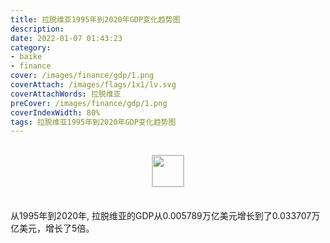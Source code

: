 ```yaml
---
title: 拉脱维亚1995年到2020年GDP变化趋势图
description: 
date: 2022-01-07 01:43:23
category:
- baike
- finance
cover: /images/finance/gdp/1.png
coverAttach: /images/flags/1x1/lv.svg
coverAttachWords: 拉脱维亚
preCover: /images/finance/gdp/1.png
coverIndexWidth: 80%
tags: 拉脱维亚1995年到2020年GDP变化趋势图
---
```




<script src="/assets/js/charts/chart.js"></script>

<div style="text-align: center; margin: 30px 0; ">
    <img src="/images/flags/1x1/lv.svg" style="width: 50px; border: 1px solid #cccccc; ">
</div>

<div style="width: 98%; margin: 0 0 35px 0; ">
    <canvas id="myChart"></canvas>
</div>

<div>
<p class="paragraph">从1995年到2020年, 拉脱维亚的GDP从0.005789万亿美元增长到了0.033707万亿美元，增长了5倍。</p>
</div>

<script>

    const dataGdp = {
        labels: [1995, 1996, 1997, 1998, 1999, 2000, 2001, 2002, 2003, 2004, 2005, 2006, 2007, 2008, 2009, 2010, 2011, 2012, 2013, 2014, 2015, 2016, 2017, 2018, 2019, 2020],
        datasets: [{
            label: '(万亿美元)  •  即刻编程  •  cn.hongkezhang.com',
            backgroundColor: 'rgb(0 0 128)',
            borderColor: 'rgb(0 0 128)',
            data: [0.005789, 0.005975, 0.006528, 0.007166, 0.007534, 0.007959, 0.008362, 0.009557, 0.011772, 0.014436, 0.017003, 0.021570, 0.031054, 0.035854, 0.026411, 0.023956, 0.027474, 0.028170, 0.030205, 0.031387, 0.027263, 0.028084, 0.030484, 0.034429, 0.034309, 0.033707],
            barPercentage: 0.3
        }]
    };

    const config = {
        type: 'line',
        data: dataGdp,
        options: {
            series: [
                {
                    barWidth: '20%'
                }
            ]
        }
    };

    const myChart = new Chart(
        document.getElementById('myChart'),
        config
    );
</script>

